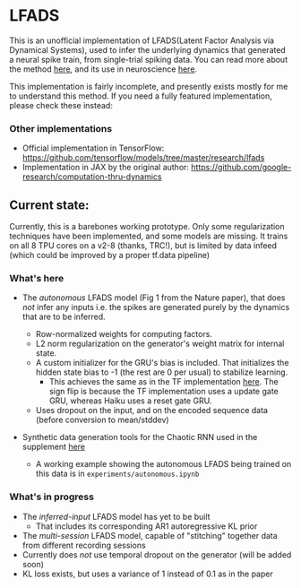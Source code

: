 # LFADS
This is an unofficial implementation of LFADS(Latent Factor Analysis via Dynamical Systems), used to infer the underlying dynamics that generated a neural spike train, from single-trial spiking data. You can read more about the method [here](https://arxiv.org/abs/1608.06315), and its use in neuroscience [here](https://www.nature.com/articles/s41592-018-0109-9). 

This implementation is fairly incomplete, and presently exists mostly for me to understand this method. If you need a fully featured implementation, please check these instead:
### Other implementations
* Official implementation in TensorFlow: https://github.com/tensorflow/models/tree/master/research/lfads
* Implementation in JAX by the original author: https://github.com/google-research/computation-thru-dynamics

## Current state:
Currently, this is a barebones working prototype. Only some regularization techniques have been implemented, and some models are missing. It trains on all 8 TPU cores on a v2-8 (thanks, TRC!), but is limited by data infeed (which could be improved by a proper tf.data pipeline)
### What's here
* The *autonomous* LFADS model (Fig 1 from the Nature paper), that does *not* infer any inputs i.e. the spikes are generated purely by the dynamics that are to be inferred.
    * Row-normalized weights for computing factors.
    * L2 norm regularization on the generator's weight matrix for internal state.
    * A custom initializer for the GRU's bias is included. That initializes the hidden state bias to -1 (the rest are 0 per usual) to stabilize learning. 
        * This achieves the same as in the TF implementation [here](https://github.com/tensorflow/models/blob/master/research/lfads/lfads.py#L147). The sign flip is because the TF implementation uses a update gate GRU, whereas Haiku uses a reset gate GRU. 
    * Uses dropout on the input, and on the encoded sequence data (before conversion to mean/stddev)

* Synthetic data generation tools for the Chaotic RNN used in the supplement [here](https://static-content.springer.com/esm/art%3A10.1038%2Fs41592-018-0109-9/MediaObjects/41592_2018_109_MOESM1_ESM.pdf)
    * A working example showing the autonomous LFADS being trained on this data is in `experiments/autonomous.ipynb`
### What's in progress
* The *inferred-input* LFADS model has yet to be built
    * That includes its corresponding AR1 autoregressive KL prior
* The *multi-session* LFADS model, capable of "stitching" together data from different recording sessions
* Currently does *not* use temporal dropout on the generator (will be added soon)
* KL loss exists, but uses a variance of 1 instead of 0.1 as in the paper


